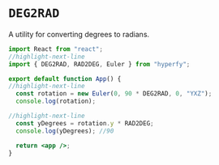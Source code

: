 # `DEG2RAD`

A utility for converting degrees to radians.

```jsx
import React from "react";
//highlight-next-line
import { DEG2RAD, RAD2DEG, Euler } from "hyperfy";

export default function App() {
//highlight-next-line
  const rotation = new Euler(0, 90 * DEG2RAD, 0, "YXZ");
  console.log(rotation);

//highlight-next-line
  const yDegrees = rotation.y * RAD2DEG; 
  console.log(yDegrees); //90

  return <app />;
}
```
